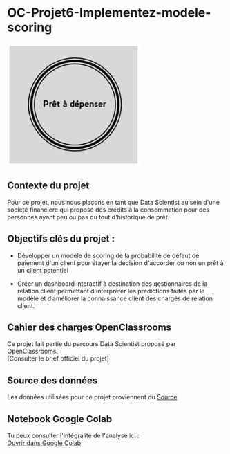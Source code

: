 # OC-Projet6-Implementez-modele-scoring

![Logo](https://github.com/ABOUD43/OC-Projet6-Implementez-modele-scoring/blob/main/image/logo.PNG)

## Contexte du projet 

Pour ce projet, nous nous plaçons en tant que Data Scientist au sein d'une société financière qui propose des crédits à la consommation pour des personnes ayant peu ou pas du tout d'historique de prêt.

## Objectifs clés du projet :
- Développer un modèle de scoring de la probabilité de défaut de paiement d'un client pour étayer la décision d'accorder ou non un prêt à un client potentiel

- Créer un dashboard interactif à destination des gestionnaires de la relation client permettant d'interpréter les prédictions faites par le modèle et d’améliorer la connaissance client des chargés de relation client.
  
## Cahier des charges OpenClassrooms
Ce projet fait partie du parcours Data Scientist proposé par OpenClassrooms.  
[Consulter le brief officiel du projet]

## Source des données
Les données utilisées pour ce projet proviennent du [Source](https://www.kaggle.com/c/home-credit-default-risk/data)


## Notebook Google Colab

Tu peux consulter l'intégralité de l'analyse ici :  
[ Ouvrir dans Google Colab](https://colab.research.google.com/drive/1Grk04pfcW7Y_bUqpGrnbyr7f7zfSLHbe?usp=sharing)
